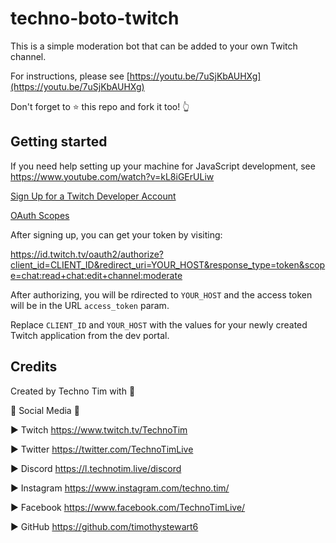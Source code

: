 # techno-boto-twitch

This is a simple moderation bot that can be added to your own Twitch channel.

For instructions, please see [https://youtu.be/7uSjKbAUHXg](https://youtu.be/7uSjKbAUHXg)

Don't forget to ⭐ this repo and fork it too! 👆

## Getting started

If you need help setting up your machine for JavaScript development, see https://www.youtube.com/watch?v=kL8iGErULiw

[Sign Up for a Twitch Developer Account](https://dev.twitch.tv/)

[OAuth Scopes](https://dev.twitch.tv/docs/authentication#scopes)

After signing up, you can get your token by visiting:

https://id.twitch.tv/oauth2/authorize?client_id=CLIENT_ID&redirect_uri=YOUR_HOST&response_type=token&scope=chat:read+chat:edit+channel:moderate

After authorizing, you will be rdirected to `YOUR_HOST` and the access token will be in the URL `access_token` param.

Replace `CLIENT_ID` and `YOUR_HOST` with the values for your newly created Twitch application from the dev portal.

## Credits
Created by Techno Tim with 💛

🔔 Social Media 🔔

► Twitch https://www.twitch.tv/TechnoTim

► Twitter  https://twitter.com/TechnoTimLive

► Discord https://l.technotim.live/discord

► Instagram https://www.instagram.com/techno.tim/

► Facebook https://www.facebook.com/TechnoTimLive/

► GitHub https://github.com/timothystewart6
